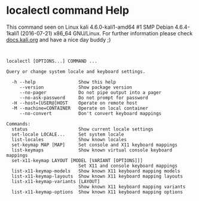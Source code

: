 # localectl command Help

 This command seen on Linux kali 4.6.0-kali1-amd64 #1 SMP Debian 4.6.4-1kali1 (2016-07-21) x86_64 GNU/Linux. For further information please check [docs.kali.org](docs.kali.org) and have a nice day buddy ;) 

~~~


localectl [OPTIONS...] COMMAND ...

Query or change system locale and keyboard settings.

  -h --help                Show this help
     --version             Show package version
     --no-pager            Do not pipe output into a pager
     --no-ask-password     Do not prompt for password
  -H --host=[USER@]HOST    Operate on remote host
  -M --machine=CONTAINER   Operate on local container
     --no-convert          Don't convert keyboard mappings

Commands:
  status                   Show current locale settings
  set-locale LOCALE...     Set system locale
  list-locales             Show known locales
  set-keymap MAP [MAP]     Set console and X11 keyboard mappings
  list-keymaps             Show known virtual console keyboard mappings
  set-x11-keymap LAYOUT [MODEL [VARIANT [OPTIONS]]]
                           Set X11 and console keyboard mappings
  list-x11-keymap-models   Show known X11 keyboard mapping models
  list-x11-keymap-layouts  Show known X11 keyboard mapping layouts
  list-x11-keymap-variants [LAYOUT]
                           Show known X11 keyboard mapping variants
  list-x11-keymap-options  Show known X11 keyboard mapping options

~~~

